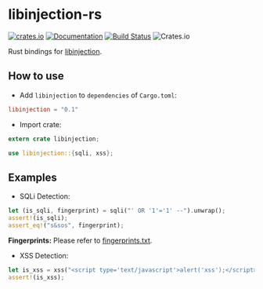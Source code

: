 libinjection-rs
===============

[![crates.io](https://img.shields.io/crates/v/libinjection.svg)](https://crates.io/crates/libinjection) [![Documentation](https://img.shields.io/badge/Docs-libinjection-blue.svg)](https://docs.rs/libinjection) [![Build Status](https://travis-ci.org/arvancloud/libinjection-rs.svg)](https://travis-ci.org/arvancloud/libinjection-rs) ![Crates.io](https://img.shields.io/crates/l/rustc-serialize.svg)

Rust bindings for [libinjection](https://github.com/client9/libinjection).

## How to use

- Add `libinjection` to `dependencies` of `Cargo.toml`:

```toml
libinjection = "0.1"
```

- Import crate:

```rust
extern crate libinjection;

use libinjection::{sqli, xss};
```

## Examples

- SQLi Detection:

```rust
let (is_sqli, fingerprint) = sqli("' OR '1'='1' --").unwrap();
assert!(is_sqli);
assert_eq!("s&sos", fingerprint);
```

**Fingerprints:** Please refer to [fingerprints.txt](https://github.com/client9/libinjection/blob/master/src/fingerprints.txt).

- XSS Detection:

```rust
let is_xss = xss("<script type='text/javascript'>alert('xss');</script>").unwrap();
assert!(is_xss);
```
